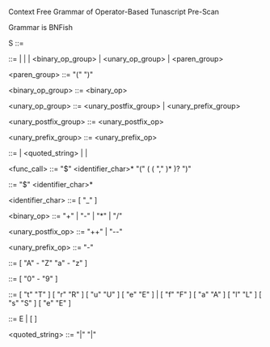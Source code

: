 Context Free Grammar of Operator-Based Tunascript Pre-Scan

Grammar is BNFish

S                       ::= <expression>

<expression>            ::= 
                          | <flag>
                          | <literal>
                          | <binary_op_group>
                          | <unary_op_group>
                          | <paren_group>

<paren_group>           ::= "(" <expression> ")"

<binary_op_group>       ::= <expression> <binary_op> <expression>

<unary_op_group>        ::= <unary_postfix_group>
                          | <unary_prefix_group>

<unary_postfix_group>   ::= <expression> <unary_postfix_op>

<unary_prefix_group>    ::= <unary_prefix_op> <expression>

<literal>               ::= <string>
                          | <quoted_string>
                          | <number>
                          | <bool>

<func_call>             ::= "$" <identifier_char>* "(" ( <expression> ( "," <expression> )* )? ")"

<flag>                  ::= "$" <identifier_char>*

<identifier_char>       ::= [ <alpha> <digit> "_" ]

<binary_op>             ::= "+"
                          | "-"
                          | "*"
                          | "/"

<unary_postfix_op>      ::= "++"
                          | "--"

<unary_prefix_op>       ::= "-"

<alpha>                 ::= [ "A" - "Z" "a" - "z" ]

<digit>                 ::= [ "0" - "9" ]

<bool>                  ::= [ "t" "T" ] [ "r" "R" ] [ "u" "U" ] [ "e" "E" ]
                          | [ "f" "F" ] [ "a" "A" ] [ "l" "L" ] [ "s" "S" ] [ "e" "E" ]

<string>                ::= E
                          | [ ]

<quoted_string>         ::= "|" <string> "|"